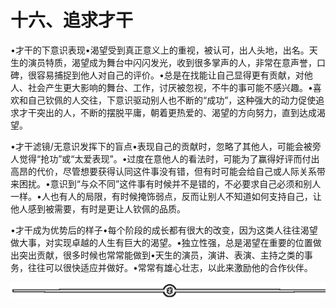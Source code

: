 # 十六、追求才干

•才干的下意识表现•渴望受到真正意义上的重视，被认可，出人头地，出名。天生的演员特质，渴望成为舞台中闪闪发光，收到很多掌声的人，非常在意声誉，口碑，很容易捕捉到他人对自己的评价。•总是在找能让自己显得更有贡献，对他人、社会产生更大影响的舞台、工作，讨厌被忽视，不牛的事可能不感兴趣。•喜欢和自己钦佩的人交往，下意识驱动别人也不断的“成功”，这种强大的动力促使追求才干突出的人，不断的摆脱平庸，朝着更热爱的、渴望的方向努力，直到达成渴望。

•才干滤镜/无意识发挥下的盲点•表现自己的贡献时，忽略了其他人，可能会被旁人觉得“抢功”或“太爱表现”。•过度在意他人的看法时，可能为了赢得好评而付出高昂的代价，尽管想要获得认同这件事没有错，但有时可能会给自己或人际关系带来困扰。•意识到“与众不同”这件事有时候并不是错的，不必要求自己必须和别人一样。•人也有人的局限，有时候掩饰弱点，反而让别人不知道如何支持自己，让他人感到被需要，有时是更让人钦佩的品质。

•才干成为优势后的样子•每个阶段的成长都有很大的改变，因为这类人往往渴望做大事，对实现卓越的人生有巨大的渴望。•独立性强，总是渴望在重要的位置做出突出贡献，很多时候也常常能做到•天生的演员，演讲、表演、主持之类的事务，往往可以很快适应并做好。•常常有雄心壮志，以此来激励他的合作伙伴。

![](img/6c7de331872a8117bb5e80b7aec8953a.png)